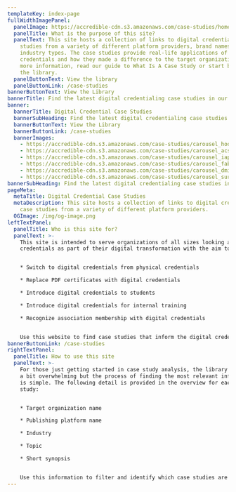 ```yaml
---
templateKey: index-page
fullWidthImagePanel:
  panelImage: https://accredible-cdn.s3.amazonaws.com/case-studies/homepage-image.png
  panelTitle: What is the purpose of this site?
  panelText: This site hosts a collection of links to digital credential case
    studies from a variety of different platform providers, brand names, and
    industry types. The case studies provide real-life applications of digital
    credentials and how they made a difference to the target organization. For
    more information, read our guide to What Is A Case Study or start browsing
    the library.
  panelButtonText: View the library
  panelButtonLink: /case-studies
bannerButtonText: View the Library
bannerTitle: Find the latest digital credentialing case studies in our library. test
banner:
  bannerTitle: Digital Credential Case Studies
  bannerSubHeading: Find the latest digital credentialing case studies in our library.
  bannerButtonText: View the Library
  bannerButtonLink: /case-studies
  bannerImages:
    - https://accredible-cdn.s3.amazonaws.com/case-studies/carousel_hootsuite.png
    - https://accredible-cdn.s3.amazonaws.com/case-studies/carousel_acs.png
    - https://accredible-cdn.s3.amazonaws.com/case-studies/carousel_iapp.png
    - https://accredible-cdn.s3.amazonaws.com/case-studies/carousel_fabcom.png
    - https://accredible-cdn.s3.amazonaws.com/case-studies/carousel_dmi.png
    - https://accredible-cdn.s3.amazonaws.com/case-studies/carousel_surfnet.png
bannerSubHeading: Find the latest digital credentialing case studies in our library.
pageMeta:
  metaTitle: Digital Credential Case Studies
  metaDescription: This site hosts a collection of links to digital credential
    case studies from a variety of different platform providers.
  OGImage: /img/og-image.png
leftTextPanel:
  panelTitle: Who is this site for?
  panelText: >-
    This site is intended to serve organizations of all sizes looking at digital
    credentials as part of their digital transformation with the aim to:


    * Switch to digital credentials from physical credentials

    * Replace PDF certificates with digital credentials

    * Introduce digital credentials to students

    * Introduce digital credentials for internal training

    * Recognize association membership with digital credentials


    Use this website to find case studies that inform the digital credentialing journey from similar organizations including what was achieved, how it was achieved, and what results were accomplished after implementation.
bannerButtonLink: /case-studies
rightTextPanel:
  panelTitle: How to use this site
  panelText: >-
    For those just getting started in case study analysis, the library can seem
    a bit overwhelming but the process of finding the most relevant information
    is simple. The following detail is provided in the overview for each case
    study:


    * Target organization name

    * Publishing platform name

    * Industry

    * Topic

    * Short synopsis


    Use this information to filter and identify which case studies are most relevant to the organization’s intentions for switching to digital credentials, then follow the link to read the case study.
---
```

